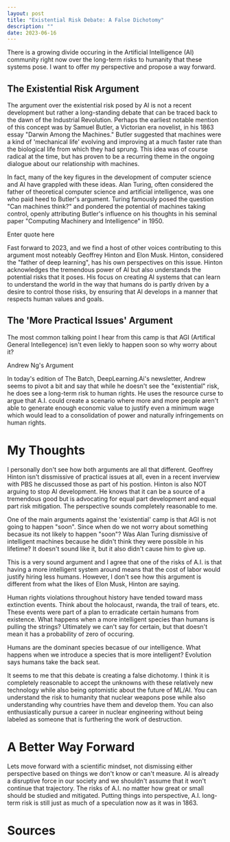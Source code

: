 ```yaml
---
layout: post
title: "Existential Risk Debate: A False Dichotomy"
description: ""
date: 2023-06-16
---
```


There is a growing divide occuring in the Artificial Intelligence (AI) community right now over the long-term risks to humanity that these systems pose. I want to offer my perspective and propose a way forward.

## The Existential Risk Argument

The argument over the existential risk posed by AI is not a recent development but rather a long-standing debate that can be traced back to the dawn of the Industrial Revolution. Perhaps the earliest notable mention of this concept was by Samuel Butler, a Victorian era novelist, in his 1863 essay "Darwin Among the Machines." Butler suggested that machines were a kind of 'mechanical life' evolving and improving at a much faster rate than the biological life from which they had sprung. This idea was of course radical at the time, but has proven to be a recurring theme in the ongoing dialogue about our relationship with machines.

In fact, many of the key figures in the development of computer science and AI have grappled with these ideas. Alan Turing, often considered the father of theoretical computer science and artificial intelligence, was one who paid heed to Butler's argument. Turing famously posed the question "Can machines think?" and pondered the potential of machines taking control, openly attributing Butler's influence on his thoughts in his seminal paper "Computing Machinery and Intelligence" in 1950.

Enter quote here

Fast forward to 2023, and we find a host of other voices contributing to this argument most noteably Geoffrey Hinton and Elon Musk. Hinton, considered the "father of deep learning", has his own perspectives on this issue. Hinton acknowledges the tremendous power of AI but also understands the potential risks that it poses. His focus on creating AI systems that can learn to understand the world in the way that humans do is partly driven by a desire to control those risks, by ensuring that AI develops in a manner that respects human values and goals.

## The 'More Practical Issues' Argument

The most common talking point I hear from this camp is that AGI (Artifical General Intellegence) isn't even liekly to happen soon so why worry about it? 

Andrew Ng's Argument

In today's edition of The Batch, DeepLearning.Ai's newsletter, Andrew seems to pivot a bit and say that while he doesn't see the "existential" risk, he does see a long-term risk to human rights. He uses the resource curse to argue that A.I. could create a scenario where more and more people aren't able to generate enough economic value to justify even a minimum wage which would lead to a consolidation of power and naturally infringements on human rights.

# My Thoughts

I personally don't see how both arguments are all that different. Geoffrey Hinton isn't dissmissive of practical issues at all, even in a recent inverview with PBS he discussed those as part of his postion. Hinton is also NOT arguing to stop AI development. He knows that it can be a source of a tremendous good but is advocating for equal part development and equal part risk mitigation. The perspective sounds completely reasonable to me.

One of the main arguments against the 'existential' camp is that AGI is not going to happen "soon". Since when do we not worry about something becasue its not likely to happen "soon"? Was Alan Turing dismissive of intelligent machines because he didn't think they were possible in his lifetime? It doesn't sound like it, but it also didn't cause him to give up.

This is a very sound argument and I agree that one of the risks of A.I. is that having a more intelligent system around means that the cost of labor would justify hiring less humans. However, I don't see how this argument is different from what the likes of Elon Musk, Hinton are saying. 

Human rights violations throughout history have tended toward mass extinction events. Think about the holocaust, rwanda, the trail of tears, etc. These events were part of a plan to erradicate certain humans from existence. What happens when a more intelligent species than humans is pulling the strings? Ultimately we can't say for certain, but that doesn't mean it has a probability of zero of occuring.

Humans are the dominant species becasue of our intelligence. What happens when we introduce a species that is more intelligent? Evolution says humans take the back seat.

It seems to me that this debate is creating a false dichotomy. I think it is completely reasonable to accept the unknowns with these relatively new technology while also being optomistic about the future of ML/AI. You can understand the risk to humanity that nuclear weapons pose while also understanding why countries have them and develop them. You can also enthusiastically pursue a career in nuclear engineering without being labeled as someone that is furthering the work of destruction.

# A Better Way Forward

Lets move forward with a scientific mindset, not dismissing either perspective based on things we don't know or can't measure. AI is already a disruptive force in our society and we shouldn't assume that it won't continue that trajectory. The risks of A.I. no matter how great or small should be studied and mitigated. Putting things into perspective, A.I. long-term risk is still just as much of a speculation now as it was in 1863. 

# Sources